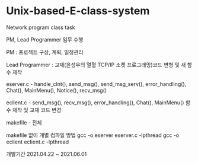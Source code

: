 # Unix-based-E-class-system
Network program class task

PM, Lead Programmer 임무 수행

PM : 프로젝트 구상, 계획, 일정관리

Lead Programmer : 교재(윤성우의 열혈 TCP/IP 소켓 프로그래밍)코드 변형 및 새 함수 제작

  eserver.c - handle_clnt(), send_msg(), send_msg_serv(), error_handling(), Chat(), MainMenu(), Notice(), recv_msg()
  
  eclient.c - send_msg(), recv_msg(), error_handling(), Chat(), MainMenu() 함수 제작 및 교재 코드 변경 
  
  makefile - 전체
  
  
  
makefile 없이 개별 컴파일 방법
gcc -o eserver eserver.c -lpthread
gcc -o eclient eclient.c -lpthread

개발기간 2021.04.22 ~ 2021.06.01
